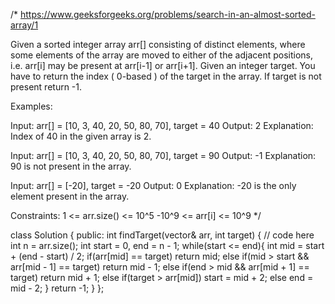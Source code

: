/*
https://www.geeksforgeeks.org/problems/search-in-an-almost-sorted-array/1

Given a sorted integer array arr[] consisting of distinct elements, where some elements of the array are moved to either of the adjacent positions, i.e. arr[i] may be present at arr[i-1] or arr[i+1].
Given an integer target.  You have to return the index ( 0-based ) of the target in the array. If target is not present return -1.

Examples:

Input: arr[] = [10, 3, 40, 20, 50, 80, 70], target = 40
Output: 2
Explanation: Index of 40 in the given array is 2.

Input: arr[] = [10, 3, 40, 20, 50, 80, 70], target = 90
Output: -1
Explanation: 90 is not present in the array.

Input: arr[] = [-20], target = -20
Output: 0
Explanation: -20 is the only element present in the array.

Constraints:
1 <= arr.size() <= 10^5
-10^9 <= arr[i] <= 10^9
*/

class Solution {
  public:
    int findTarget(vector<int>& arr, int target) {
        // code here
        int n = arr.size();
        int start = 0, end = n - 1;
        while(start <= end){
            int mid = start + (end - start) / 2;
            if(arr[mid] == target) return mid;
            else if(mid > start && arr[mid - 1] == target) return mid - 1;
            else if(end > mid && arr[mid + 1] == target) return mid + 1;
            else if(target > arr[mid]) start = mid + 2;
            else end = mid - 2;
        }
        return -1;
    }
};
